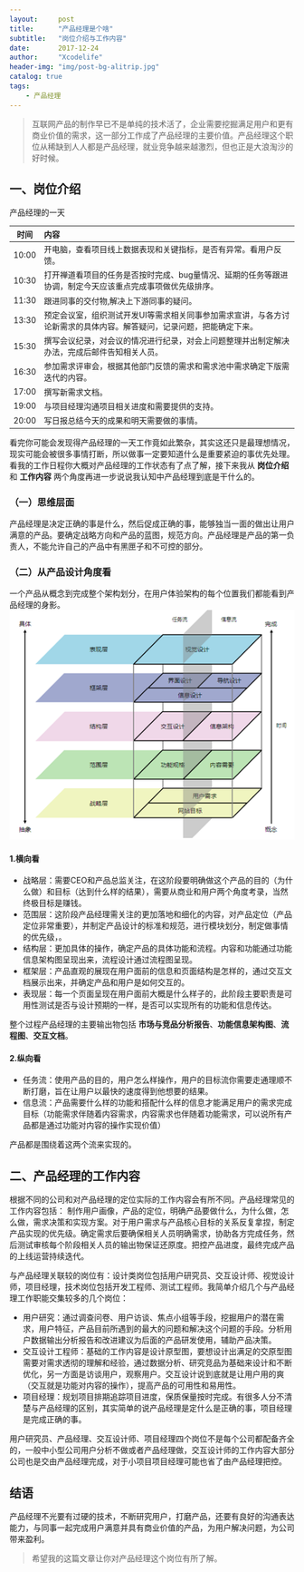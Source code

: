 ```yaml
---
layout:     post
title:      "产品经理是个啥"
subtitle:   "岗位介绍与工作内容"
date:       2017-12-24
author:     "Xcodelife"
header-img: "img/post-bg-alitrip.jpg"
catalog: true
tags:
    - 产品经理
---
```

> 互联网产品的制作早已不是单纯的技术活了，企业需要挖掘满足用户和更有商业价值的需求，这一部分工作成了产品经理的主要价值。产品经理这个职位从稀缺到人人都是产品经理，就业竞争越来越激烈，但也正是大浪淘沙的好时候。

## 一、岗位介绍
产品经理的一天

| 时间 | 内容 | 
|:-:|:-|
| 10:00 |开电脑，查看项目线上数据表现和关键指标，是否有异常。看用户反馈。|
| 10:30 |打开禅道看项目的任务是否按时完成、bug量情况、延期的任务等跟进协调，制定今天应该重点完成事项做优先级排序。|
| 11:30 |跟进同事的交付物,解决上下游同事的疑问。|
| 13:30 |预定会议室，组织测试开发UI等需求相关同事参加需求宣讲，与各方讨论新需求的具体内容。解答疑问，记录问题，把能确定下来。|
| 15:30 |撰写会议纪录，对会议的情况进行纪录，对会上问题整理并出制定解决办法，完成后邮件告知相关人员。|
| 16:30 |参加需求评审会，根据其他部门反馈的需求和需求池中需求确定下版需迭代的内容。|
| 17:00 |撰写新需求文档。|
| 19:00 |与项目经理沟通项目相关进度和需要提供的支持。|
| 20:00 |写日报总结今天的成果和明天需要做的事情。|

看完你可能会发现得产品经理的一天工作竟如此繁杂，其实这还只是最理想情况，现实可能会被很多事情打断，所以做事一定要知道什么是重要紧迫的事优先处理。看我的工作日程你大概对产品经理的工作状态有了点了解，接下来我从 **岗位介绍** 和 **工作内容** 两个角度再进一步说说我认知中产品经理到底是干什么的。

### （一）思维层面
产品经理是决定正确的事是什么，然后促成正确的事，能够独当一面的做出让用户满意的产品。要确定战略方向和产品的蓝图，规范方向。产品经理是产品的第一负责人，不能允许自己的产品中有黑匣子和不可控的部分。

### （二）从产品设计角度看
一个产品从概念到完成整个架构划分，在用户体验架构的每个位置我们都能看到产品经理的身影。
![图：用户体验架构](/img/in-post/用户体验架构.png)
#### 1.横向看
* 战略层：需要CEO和产品总监关注，在这阶段要明确做这个产品的目的（为什么做）和目标（达到什么样的结果），需要从商业和用户两个角度考录，当然终极目标是赚钱。
* 范围层：这阶段产品经理需关注的更加落地和细化的内容，对产品定位（产品定位非常重要），并制定产品设计的标准和规范，进行模块划分，制定做事情的优先级，。
* 结构层：更加具体的操作，确定产品的具体功能和流程。内容和功能通过功能信息架构图呈现出来，流程设计通过流程图呈现。
* 框架层：产品直观的展现在用户面前的信息和页面结构是怎样的，通过交互文档展示出来，并确定产品和用户是如何交互的。
* 表现层：每一个页面呈现在用户面前大概是什么样子的，此阶段主要职责是可用性测试是否与设计预期的一样，是否可以实现所有的功能和信息传达。

整个过程产品经理的主要输出物包括 **市场与竞品分析报告**、**功能信息架构图**、**流程图**、**交互文档**。

#### 2.纵向看
* 任务流：使用产品的目的，用户怎么样操作，用户的目标流你需要走通理顺不断打磨，旨在让用户以最快的速度得到他想要的结果。
* 信息流：产品需要什么样的功能和搭配什么样的信息才能满足用户的需求完成目标（功能需求伴随着内容需求，内容需求也伴随着功能需求，可以说所有产品都是通过功能对内容的操作实现价值）

产品都是围绕着这两个流来实现的。

## 二、产品经理的工作内容
根据不同的公司和对产品经理的定位实际的工作内容会有所不同。产品经理常见的工作内容包括：
制作用户画像，产品的定位，明确产品要做什么，为什么做，怎么做，需求决策和实现方案。对于用户需求与产品核心目标的关系反复拿捏，制定产品实现的优先级。确定需求后要确保相关人员明确需求，协助各方完成任务，然后测试审核每个阶段相关人员的输出物保证还原度。把控产品进度，最终完成产品的上线运营持续迭代。

与产品经理关联较的岗位有：设计类岗位包括用户研究员、交互设计师、视觉设计师，项目经理，技术岗位包括开发工程师、测试工程师。我简单介绍几个与产品经理工作职能交集较多的几个岗位：

* 用户研究：通过调查问卷、用户访谈、焦点小组等手段，挖掘用户的潜在需求，用户特征，产品目前所遇到的最大的问题和解决这个问题的手段。分析用户数据输出分析报告和改进建议为后面的产品研发使用，辅助产品决策。
* 交互设计工程师：基础的工作内容是设计原型图，要想设计出满足的交原型图需要对需求透彻的理解和经验，通过数据分析、研究竞品为基础来设计和不断优化，另一方面是访谈用户，观察用户。交互设计说到底就是让用户用的爽（交互就是功能对内容的操作），提高产品的可用性和易用性。
* 项目经理：规划项目排期追踪项目进度，保质保量按时完成。有很多人分不清楚与产品经理的区别，其实简单的说产品经理是定什么是正确的事，项目经理是完成正确的事。

用户研究员、产品经理、交互设计师、项目经理四个岗位不是每个公司都配备齐全的，一般中小型公司用户分析不做或者产品经理做，交互设计师的工作内容大部分公司也是交由产品经理完成，对于小项目项目经理可能也省了由产品经理把控。
## 结语
产品经理不光要有过硬的技术，不断研究用户，打磨产品，还要有良好的沟通表达能力，与同事一起完成用户满意并具有商业价值的产品，为用户解决问题，为公司带来盈利。

> 希望我的这篇文章让你对产品经理这个岗位有所了解。




